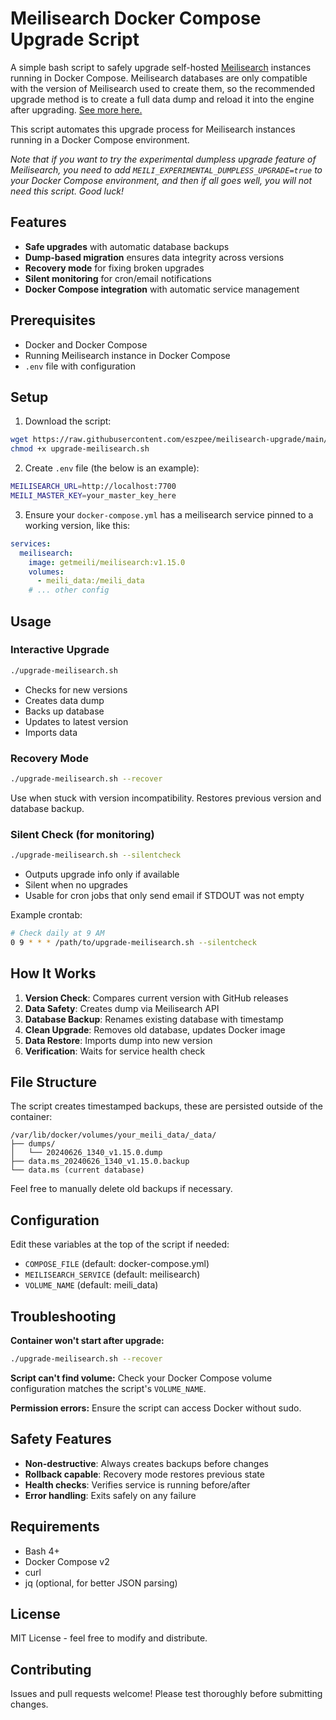 # Meilisearch Docker Compose Upgrade Script

A simple bash script to safely upgrade self-hosted [Meilisearch](https://www.meilisearch.com/) instances running in Docker Compose. Meilisearch databases are only compatible with the version of Meilisearch used to create them, so the recommended upgrade method is to create a full data dump and reload it into the engine after upgrading. [See more here.](https://www.meilisearch.com/docs/learn/update_and_migration/updating#updating-a-self-hosted-meilisearch-instance)

This script automates this upgrade process for Meilisearch instances running in a Docker Compose environment.

*Note that if you want to try the experimental dumpless upgrade feature of Meilisearch, you need to add `MEILI_EXPERIMENTAL_DUMPLESS_UPGRADE=true` to your Docker Compose environment, and then if all goes well, you will not need this script. Good luck!*

## Features

- **Safe upgrades** with automatic database backups
- **Dump-based migration** ensures data integrity across versions
- **Recovery mode** for fixing broken upgrades
- **Silent monitoring** for cron/email notifications
- **Docker Compose integration** with automatic service management

## Prerequisites

- Docker and Docker Compose
- Running Meilisearch instance in Docker Compose
- `.env` file with configuration

## Setup

1. Download the script:
```bash
wget https://raw.githubusercontent.com/eszpee/meilisearch-upgrade/main/upgrade-meilisearch.sh
chmod +x upgrade-meilisearch.sh
```

2. Create `.env` file (the below is an example):
```bash
MEILISEARCH_URL=http://localhost:7700
MEILI_MASTER_KEY=your_master_key_here
```

3. Ensure your `docker-compose.yml` has a meilisearch service pinned to a working version, like this:
```yaml
services:
  meilisearch:
    image: getmeili/meilisearch:v1.15.0
    volumes:
      - meili_data:/meili_data
    # ... other config
```

## Usage

### Interactive Upgrade
```bash
./upgrade-meilisearch.sh
```
- Checks for new versions
- Creates data dump
- Backs up database 
- Updates to latest version
- Imports data

### Recovery Mode
```bash
./upgrade-meilisearch.sh --recover
```
Use when stuck with version incompatibility. Restores previous version and database backup.

### Silent Check (for monitoring)
```bash
./upgrade-meilisearch.sh --silentcheck
```
- Outputs upgrade info only if available
- Silent when no upgrades
- Usable for cron jobs that only send email if STDOUT was not empty

Example crontab:

```bash
# Check daily at 9 AM
0 9 * * * /path/to/upgrade-meilisearch.sh --silentcheck
```

## How It Works

1. **Version Check**: Compares current version with GitHub releases
2. **Data Safety**: Creates dump via Meilisearch API
3. **Database Backup**: Renames existing database with timestamp
4. **Clean Upgrade**: Removes old database, updates Docker image
5. **Data Restore**: Imports dump into new version
6. **Verification**: Waits for service health check

## File Structure

The script creates timestamped backups, these are persisted outside of the container:
```
/var/lib/docker/volumes/your_meili_data/_data/
├── dumps/
│   └── 20240626_1340_v1.15.0.dump
├── data.ms_20240626_1340_v1.15.0.backup
└── data.ms (current database)
```

Feel free to manually delete old backups if necessary.

## Configuration

Edit these variables at the top of the script if needed:
- `COMPOSE_FILE` (default: docker-compose.yml)
- `MEILISEARCH_SERVICE` (default: meilisearch)
- `VOLUME_NAME` (default: meili_data)

## Troubleshooting

**Container won't start after upgrade:**
```bash
./upgrade-meilisearch.sh --recover
```

**Script can't find volume:**
Check your Docker Compose volume configuration matches the script's `VOLUME_NAME`.

**Permission errors:**
Ensure the script can access Docker without sudo.

## Safety Features

- **Non-destructive**: Always creates backups before changes
- **Rollback capable**: Recovery mode restores previous state  
- **Health checks**: Verifies service is running before/after
- **Error handling**: Exits safely on any failure

## Requirements

- Bash 4+
- Docker Compose v2
- curl
- jq (optional, for better JSON parsing)

## License

MIT License - feel free to modify and distribute.

## Contributing

Issues and pull requests welcome! Please test thoroughly before submitting changes.
